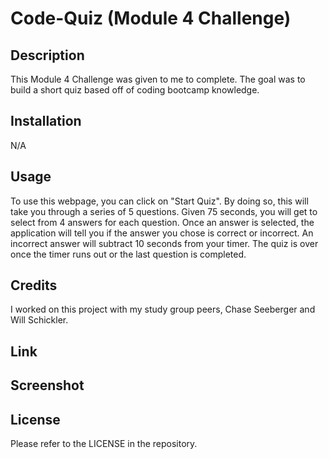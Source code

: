 # Code-Quiz (Module 4 Challenge)

## Description

This Module 4 Challenge was given to me to complete. The goal was to build a short quiz based off of coding bootcamp knowledge.

## Installation

N/A

## Usage

To use this webpage, you can click on "Start Quiz". By doing so, this will take you through a series of 5 questions. Given 75 seconds, you will get to select from 4 answers for each question. Once an answer is selected, the application will tell you if the answer you chose is correct or incorrect. An incorrect answer will subtract 10 seconds from your timer. The quiz is over once the timer runs out or the last question is completed.

## Credits

I worked on this project with my study group peers, Chase Seeberger and Will Schickler.

## Link

<!-- Add link to DEPLOYED application -->

## Screenshot

<!-- Add screenshot of start page of quiz -->

## License

Please refer to the LICENSE in the repository.